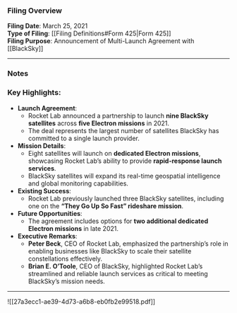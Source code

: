 ### Filing Overview

**Filing Date**: March 25, 2021  
**Type of Filing**: [[Filing Definitions#Form 425|Form 425]]  
**Filing Purpose**: Announcement of Multi-Launch Agreement with [[BlackSky]]

---
### Notes

### Key Highlights:
- **Launch Agreement**:
    - Rocket Lab announced a partnership to launch **nine BlackSky satellites** across **five Electron missions** in 2021.
    - The deal represents the largest number of satellites BlackSky has committed to a single launch provider.
- **Mission Details**:
    - Eight satellites will launch on **dedicated Electron missions**, showcasing Rocket Lab’s ability to provide **rapid-response launch services**.
    - BlackSky satellites will expand its real-time geospatial intelligence and global monitoring capabilities.
- **Existing Success**:
    - Rocket Lab previously launched three BlackSky satellites, including one on the **“They Go Up So Fast” rideshare mission**.
- **Future Opportunities**:
    - The agreement includes options for **two additional dedicated Electron missions** in late 2021.
- **Executive Remarks**:
    - **Peter Beck**, CEO of Rocket Lab, emphasized the partnership’s role in enabling businesses like BlackSky to scale their satellite constellations effectively.
    - **Brian E. O’Toole**, CEO of BlackSky, highlighted Rocket Lab’s streamlined and reliable launch services as critical to meeting BlackSky’s mission needs.

---

![[27a3ecc1-ae39-4d73-a6b8-eb0fb2e99518.pdf]]